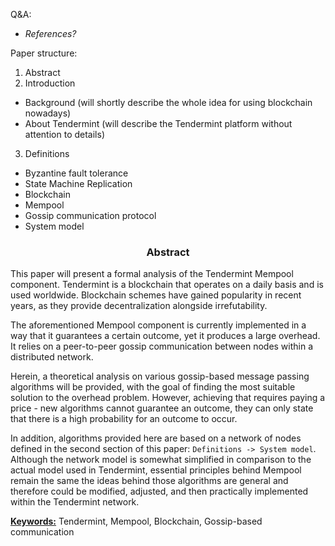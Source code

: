 
Q&A:
- *References?*

Paper structure:
1. Abstract
2. Introduction
* Background (will shortly describe the whole idea for using blockchain nowadays)
* About Tendermint (will describe the Tendermint platform without attention to details)
3. Definitions
* Byzantine fault tolerance
* State Machine Replication
* Blockchain
* Mempool
* Gossip communication protocol
* System model

<div align='center'> 
	<h3>Abstract</h3>
</div>

This paper will present a formal analysis of the Tendermint Mempool component. Tendermint is a blockchain that operates on a daily basis and is used worldwide. Blockchain schemes have gained popularity in recent years, as they provide decentralization alongside irrefutability.  

The aforementioned Mempool component is currently implemented in a way that it guarantees a certain outcome, yet it produces a large overhead. It relies on a peer-to-peer gossip communication between nodes within a distributed network. 

Herein, a theoretical analysis on various gossip-based message passing algorithms will be provided, with the goal of finding the most suitable solution to the overhead problem. However, achieving that requires paying a price - new algorithms cannot guarantee an outcome, they can only state that there is a high probability for an outcome to occur.

In addition, algorithms provided here are based on a network of nodes defined in the second section of this paper: `Definitions -> System model`. Although the network model is somewhat simplified  in comparison to the actual model used in Tendermint,
essential principles behind Mempool remain the same
 the ideas behind those algorithms are general and therefore could be modified, adjusted, and then practically implemented within the Tendermint network.

<u>**Keywords:**</u> Tendermint, Mempool, Blockchain, Gossip-based communication

<!--stackedit_data:
eyJoaXN0b3J5IjpbLTI1MzYzMjU0OSwtNDQ5NTk2OTMyLDE3MT
g4NzE0MTMsLTE3NDkwNDA3MDksLTE0NjYwOTY4NjMsLTEyNjMz
MDQwNiwxMzE4NjI0NTEwLC05MjAxNDA4MDksMTIzODIyMDI4MS
wtMTI3MDQyMTQ4Miw5Njk2MTY0ODgsMTg2NjYwODUxOCwxNzcy
MzE5Nzk1LDQ4MTMxOTU5Nyw3MjUyNTA0NTksLTEwMzg3NzMyMz
csLTEzOTYzNDE5NCwxNjk5MzQ5NDgyXX0=
-->